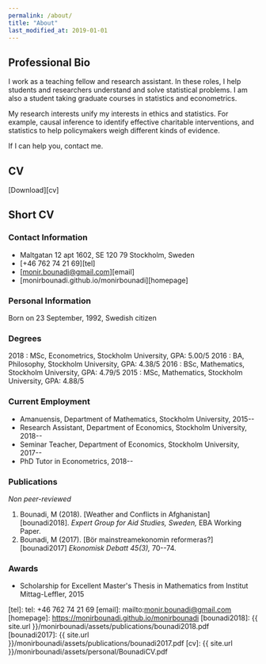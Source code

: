 ```yaml
---
permalink: /about/
title: "About"
last_modified_at: 2019-01-01
---
```


## Professional Bio

I work as a teaching fellow and research assistant. In these roles, I help students and researchers understand and solve statistical problems. I am also a student taking graduate courses in statistics and econometrics.

My research interests unify my interests in ethics and statistics. For example, causal inference to identify effective charitable interventions, and statistics to help policymakers weigh different kinds of evidence.

If I can help you, contact me. 

## CV

<i class="fas fa-file-pdf"></i> [Download][cv]

## Short CV

### Contact Information

- <i class="fas fa-home"></i> Maltgatan 12 apt 1602, SE 120 79 Stockholm, Sweden 
- <i class="fas fa-phone"></i> [+46 762 74 21 69][tel]
- <i class="fas fa-envelope"></i> [monir.bounadi@gmail.com][email]
- <i class="fas fa-globe"></i> [monirbounadi.github.io/monirbounadi][homepage]

### Personal Information

Born on 23 September, 1992, Swedish citizen

### Degrees

2018
:	MSc, Econometrics, Stockholm University, GPA: 5.00/5
2016
:	BA, Philosophy, Stockholm University, GPA: 4.38/5
2016
:	BSc, Mathematics, Stockholm University, GPA: 4.79/5
2015
:	MSc, Mathematics, Stockholm University, GPA: 4.88/5

### Current Employment 

- Amanuensis, Department of Mathematics, Stockholm University, 2015--
- Research Assistant, Department of Economics, Stockholm University, 2018--
- Seminar Teacher, Department of Economics, Stockholm University, 2017--
- PhD Tutor in Econometrics, 2018--

### Publications

*Non peer-reviewed*

1. Bounadi, M (2018). [Weather and Conflicts in Afghanistan][bounadi2018]. *Expert Group for Aid Studies, Sweden,*  EBA Working Paper.
2. Bounadi, M (2017). [Bör mainstreamekonomin reformeras?][bounadi2017] *Ekonomisk Debatt 45(3),* 70--74.

### Awards

- Scholarship for Excellent Master's Thesis in Mathematics from Institut Mittag-Leffler, 2015

[tel]: tel: +46 762 74 21 69
[email]: mailto:monir.bounadi@gmail.com
[homepage]: https://monirbounadi.github.io/monirbounadi
[bounadi2018]: {{ site.url }}/monirbounadi/assets/publications/bounadi2018.pdf
[bounadi2017]: {{ site.url }}/monirbounadi/assets/publications/bounadi2017.pdf
[cv]: {{ site.url }}/monirbounadi/assets/personal/BounadiCV.pdf